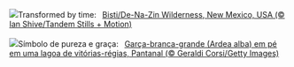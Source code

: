 ![](https://www.bing.com/th?id=OHR.BistiBlue_EN-GB9222273593_UHD.jpg&w=1000)Transformed by time:&nbsp;&ensp;[Bisti/De-Na-Zin Wilderness, New Mexico, USA (© Ian Shive/Tandem Stills + Motion)](https://www.bing.com/th?id=OHR.BistiBlue_EN-GB9222273593_UHD.jpg)
<br><br/>
![](https://www.bing.com/th?id=OHR.ArdeAlba_PT-BR8363660380_UHD.jpg&w=1000)Símbolo de pureza e graça:&nbsp;&ensp;[Garça-branca-grande (Ardea alba) em pé em uma lagoa de vitórias-régias, Pantanal (© Geraldi Corsi/Getty Images)](https://www.bing.com/th?id=OHR.ArdeAlba_PT-BR8363660380_UHD.jpg)
<br><br/>

